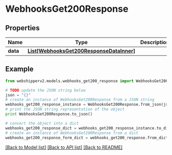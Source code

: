 # WebhooksGet200Response


## Properties
Name | Type | Description | Notes
------------ | ------------- | ------------- | -------------
**data** | [**List[WebhooksGet200ResponseDataInner]**](WebhooksGet200ResponseDataInner.md) |  | [optional] 

## Example

```python
from webshipperv2.models.webhooks_get200_response import WebhooksGet200Response

# TODO update the JSON string below
json = "{}"
# create an instance of WebhooksGet200Response from a JSON string
webhooks_get200_response_instance = WebhooksGet200Response.from_json(json)
# print the JSON string representation of the object
print WebhooksGet200Response.to_json()

# convert the object into a dict
webhooks_get200_response_dict = webhooks_get200_response_instance.to_dict()
# create an instance of WebhooksGet200Response from a dict
webhooks_get200_response_form_dict = webhooks_get200_response.from_dict(webhooks_get200_response_dict)
```
[[Back to Model list]](../README.md#documentation-for-models) [[Back to API list]](../README.md#documentation-for-api-endpoints) [[Back to README]](../README.md)


